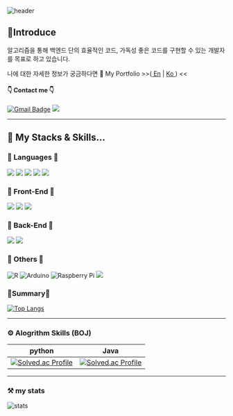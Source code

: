 
![header](https://capsule-render.vercel.app/api?type=cylinder&text=Welcome&animation=twinkling&color=BEEAFB)
## 📌Introduce
알고리즘을 통해 백엔드 단의 효율적인 코드, 가독성 좋은 코드를 구현할 수 있는 개발자를 목표로 하고 있습니다.

나에 대한 자세한 정보가 궁금하다면   🌈 My Portfolio >>(<a href="https://ambitious-cafe-d87.notion.site/Portfolio-2c0775d71f3644b09c9b5b9d51f81b92"> En</a> | <a href="https://ambitious-cafe-d87.notion.site/27c0fc4ef4ec4abe94e9ca14fa0aedd4"> Ko <a>) <<

#### 👇 Contact me 👇
[![Gmail Badge](https://img.shields.io/badge/Gmail-d14836?style=flat-square&logo=Gmail&logoColor=white&link=mailto:snugyun01@gmail.com)](mailto:edder7734@gmail.com)
<a href="https://edder773.tistory.com"><img src="https://img.shields.io/badge/Tech%20Blog-11B48A?style=flat-square&logo=Vimeo&logoColor=white&link=https://edder773.tistory.com"/></a>
<hr>

## 🌱 My Stacks & Skills...



### 📗 Languages 📗

<img src="https://img.shields.io/badge/Python-3766AB?style=flat-square&logo=Python&logoColor=white"/></a>
<img src="https://img.shields.io/badge/Java-007396?style=flat-square&logo=Java&logoColor=white"/></a>
<img src="https://img.shields.io/badge/Mysql-E6B91E?style=flat-square&logo=MySql&logoColor=white"/></a>
<img src="https://img.shields.io/badge/Javascript-ffb13b?style=flat-square&logo=javascript&logoColor=white"/></a>
<img src="https://img.shields.io/badge/HTML5-E34F26?style=flat-square&logo=html5&logoColor=white"/>

### 📘 Front-End 📘
<img src="https://img.shields.io/badge/Bootstrapap-7952B3?style=flat-square&logo=bootstrap&logoColor=white"/></a>
<img src="https://img.shields.io/badge/CSS3-1572B6?style=flat-square&logo=css3&logoColor=white"/>
<img src="https://img.shields.io/badge/Vue.js-4FC08D?style=flat-square&logo=Vue.js&logoColor=white"/>
### 📙 Back-End 📙
<img src="https://img.shields.io/badge/Django-092E20?style=flat-square&logo=Django&logoColor=white"/></a>
<img src="https://img.shields.io/badge/Spring-6DB33F?style=flat-square&logo=Spring&logoColor=white"/>


### 📕 Others 📕
![R](https://img.shields.io/badge/R-%23276DC3.svg?style=for-the-badge&logo=r&logoColor=white&style=flat-square)
![Arduino](https://img.shields.io/badge/-Arduino-00979D?style=for-the-badge&logo=Arduino&logoColor=white&style=flat-square)
![Raspberry Pi](https://img.shields.io/badge/-RaspberryPi-C51A4A?style=for-the-badge&logo=Raspberry-Pi&style=flat-square)
<img src="https://img.shields.io/badge/Postman-FF6C37?style=flat-square&logo=Postman&logoColor=white"/>

### 🔗Summary🔗

[![Top Langs](https://github-readme-stats.vercel.app/api/top-langs/?username=edder773)](https://github.com/anuraghazra/github-readme-stats)

<hr>

### ⚙️ Alogrithm Skills (BOJ)
|python|Java|
|------|---|
|[![Solved.ac Profile](http://mazassumnida.wtf/api/v2/generate_badge?boj=edder773)](https://solved.ac/edder773/)|[![Solved.ac Profile](http://mazassumnida.wtf/api/v2/generate_badge?boj=edder774)](https://solved.ac/edder774/)|

<hr>

 
 
 ### ⚒️ my stats
 ![stats](https://github-readme-stats-git-masterrstaa-rickstaa.vercel.app/api?username=edder773&show_icons=true&theme=dark)

